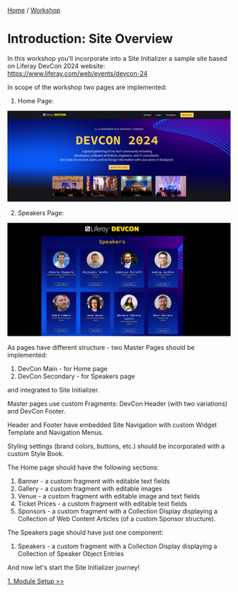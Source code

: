 [Home](../../../README.md) / [Workshop](../README.md) 

# Introduction: Site Overview

In this workshop you'll incorporate into a Site Initializer a sample site based on Liferay DevCon 2024 website:
https://www.liferay.com/web/events/devcon-24

In scope of the workshop two pages are implemented:

1. Home Page:

![01.png](images/01.png)

2. Speakers Page:

![02.png](images/02.png)

As pages have different structure - two Master Pages should be implemented:
1. DevCon Main - for Home page
2. DevCon Secondary - for Speakers page

and integrated to Site Initializer.

Master pages use custom Fragments: DevCon Header (with two variations) and DevCon Footer.

Header and Footer have embedded Site Navigation with custom Widget Template and Navigation Menus.

Styling settings (brand colors, buttons, etc.) should be incorporated with a custom Style Book.  

The Home page should have the following sections:
1. Banner - a custom fragment with editable text fields
2. Gallery - a custom fragment with editable images
3. Venue - a custom fragment with editable image and text fields
4. Ticket Prices - a custom fragment with editable text fields
5. Sponsors - a custom fragment with a Collection Display displaying a Collection of Web Content Articles (of a custom Sponsor structure).

The Speakers page should have just one component:
1. Speakers - a custom fragment with a Collection Display displaying a Collection of Speaker Object Entries 

And now let's start the Site Initializer journey!

[1. Module Setup >>](../01-module-setup/README.md)